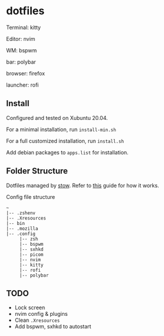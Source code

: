 # dotfiles

Terminal: kitty

Editor: nvim

WM: bspwm

bar: polybar

browser: firefox

launcher: rofi

## Install

Configured and tested on Xubuntu 20.04.

For a minimal installation, run `install-min.sh`

For a full customized installation, run `install.sh`

Add debian packages to `apps.list` for installation.

## Folder Structure
Dotfiles managed by [stow](https://www.gnu.org/software/stow/). Refer to
[this](https://www.gnu.org/software/stow/) guide for how it works.

Config file structure

```
~
|-- .zshenv
|-- .Xresources
|-- bin
|-- .mozilla
|-- .config
     |-- zsh
     |-- bspwm
     |-- sxhkd
     |-- picom
     |-- nvim
     |-- kitty
     |-- rofi
     |-- polybar
```


## TODO
- Lock screen
- nvim config & plugins
- Clean `.Xresources`
- Add bspwm, sxhkd to autostart
